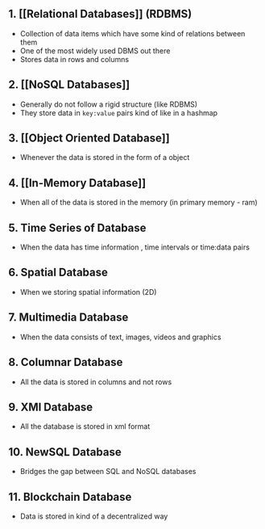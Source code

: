 ## 1. [[Relational Databases]] (RDBMS)
- Collection of data items which have some kind of relations between them
- One of the most widely used DBMS out there
- Stores data in rows and columns

## 2. [[NoSQL Databases]]
- Generally do not follow a rigid structure (like RDBMS)
- They store data in `key:value` pairs kind of like in a hashmap

## 3. [[Object Oriented Database]]
- Whenever the data is stored in the form of a object 

## 4. [[In-Memory Database]]
- When all of the data is stored in the memory (in primary memory - ram)

## 5. Time Series of Database
- When the data has time information , time intervals or time:data pairs 

## 6. Spatial Database 
- When we storing spatial information (2D)

## 7. Multimedia Database
- When the data consists of text, images, videos and graphics

## 8. Columnar Database 
- All the data is stored in columns and not rows 

## 9. XMl Database
- All the database is stored in xml format

## 10. NewSQL Database 
- Bridges the gap between SQL and NoSQL databases

## 11. Blockchain Database
- Data is stored in kind of a decentralized way